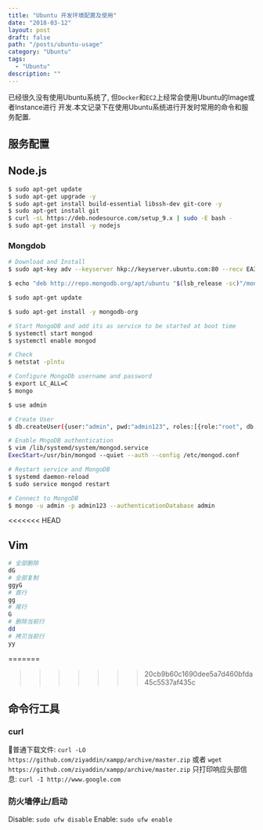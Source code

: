 ```yaml
---
title: "Ubuntu 开发环境配置及使用"
date: "2018-03-12"
layout: post
draft: false
path: "/posts/ubuntu-usage"
category: "Ubuntu"
tags:
  - "Ubuntu"
description: ""
---
```


已经很久没有使用Ubuntu系统了, 但`Docker`和`EC2`上经常会使用Ubuntu的Image或者Instance进行
开发.本文记录下在使用Ubuntu系统进行开发时常用的命令和服务配置.

## 服务配置
## Node.js
```bash
$ sudo apt-get update
$ sudo apt-get upgrade -y
$ sudo apt-get install build-essential libssh-dev git-core -y
$ sudo apt-get install git
$ curl -sL https://deb.nodesource.com/setup_9.x | sudo -E bash -
$ sudo apt-get install -y nodejs
```

### Mongdob
```bash
# Download and Install
$ sudo apt-key adv --keyserver hkp://keyserver.ubuntu.com:80 --recv EA312927

$ echo "deb http://repo.mongodb.org/apt/ubuntu "$(lsb_release -sc)"/mongodb-org/3.2 multiverse" | sudo tee /etc/apt/sources.list.d/mongodb-org-3.2.list

$ sudo apt-get update

$ sudo apt-get install -y mongodb-org

# Start MongoDB and add its as service to be started at boot time
$ systemctl start mongod
$ systemctl enable mongod

# Check
$ netstat -plntu

# Configure MongoDb username and password
$ export LC_ALL=C
$ mongo

$ use admin

# Create User
$ db.createUser({user:"admin", pwd:"admin123", roles:[{role:"root", db:"admin"}]})

# Enable MngoDB authentication
$ vim /lib/systemd/system/mongod.service
ExecStart=/usr/bin/mongod --quiet --auth --config /etc/mongod.conf

# Restart service and MongoDB
$ systemd daemon-reload
$ sudo service mongod restart

# Connect to MongoDB
$ mongo -u admin -p admin123 --authenticationDatabase admin
```

<<<<<<< HEAD
## Vim
```bash
# 全部删除
dG
# 全部复制
ggyG
# 首行
gg
# 尾行
G
# 删除当前行
dd
# 拷贝当前行
yy


```

=======
>>>>>>> 20cb9b60c1690dee5a7d460bfda45c5537af435c
## 命令行工具
### curl
普通下载文件:
`curl -LO https://github.com/ziyaddin/xampp/archive/master.zip`
或者 `wget https://github.com/ziyaddin/xampp/archive/master.zip`
只打印响应头部信息:
`curl -I http://www.google.com`
### 防火墙停止/启动
Disable:
`sudo ufw disable`
Enable:
`sudo ufw enable`

